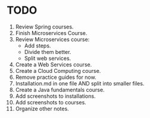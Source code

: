# TODO
1. Review Spring courses.
2. Finish Microservices Course.
3. Review Microservices course:
    - Add steps.
    - Divide them better.
    - Split web services.
4. Create a Web Services course.
5. Create a Cloud Computing course.
6. Remove practice guides for now.
7. Installation.md in one file AND split into smaller files.
8. Create a Java fundamentals course.
9. Add screenshots to installations.
10. Add screenshots to courses.
11. Organize other notes.
